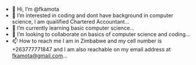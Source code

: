 - 👋 Hi, I’m @fkamota
- 👀 I’m interested in coding and dont have background in computer science, I am quailified Chartered Accountant...
- 🌱 I’m currently learning basic computer science...
- 💞️ I’m looking to collaborate on basics of computer science and coding...
- 📫 How to reach me I am in Zimbabwe and my cell number is +263777771847 and I am also reachable on my email address at fkamota@gmail.com...

<!---
fkamota/fkamota is a ✨ special ✨ repository because its `README.md` (this file) appears on your GitHub profile.
You can click the Preview link to take a look at your changes.
--->
